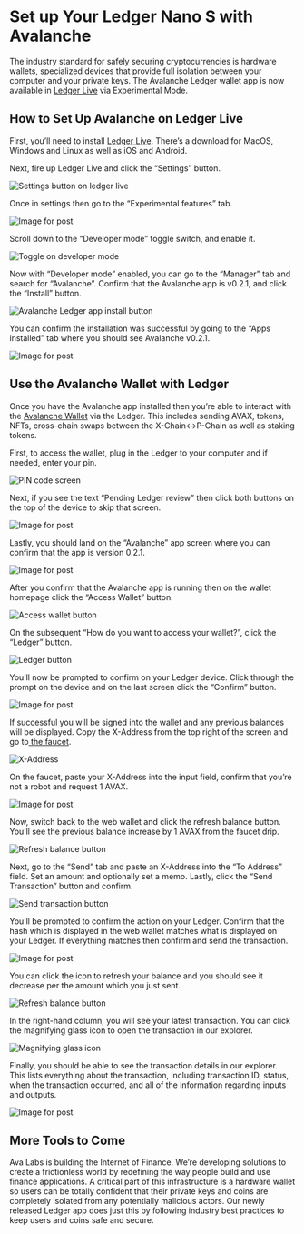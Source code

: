 # Set up Your Ledger Nano S with Avalanche

The industry standard for safely securing cryptocurrencies is hardware wallets, specialized devices that provide full isolation between your computer and your private keys. The Avalanche Ledger wallet app is now available in [Ledger Live](https://www.ledger.com/ledger-live) via Experimental Mode.

## How to Set Up Avalanche on Ledger Live <a id="1c80"></a>

First, you’ll need to install [Ledger Live](https://www.ledger.com/ledger-live). There’s a download for MacOS, Windows and Linux as well as iOS and Android.

Next, fire up Ledger Live and click the “Settings” button.

![Settings button on ledger live](https://miro.medium.com/max/3052/1*lMnVGJneUAqgRvZBIDv_rA.png)

Once in settings then go to the “Experimental features” tab.

![Image for post](https://miro.medium.com/max/4072/1*HrSweaL-kelTl47QRt38iA.png)

Scroll down to the “Developer mode” toggle switch, and enable it.

![Toggle on developer mode](https://miro.medium.com/max/2908/1*qdte7MSvSZdfqfCIUMNp2Q.png)

Now with “Developer mode” enabled, you can go to the “Manager” tab and search for “Avalanche”. Confirm that the Avalanche app is v0.2.1, and click the “Install” button.

![Avalanche Ledger app install button](https://miro.medium.com/max/4040/1*rGFrSBEfxRlIkc-k7hS2Vg.png)

You can confirm the installation was successful by going to the “Apps installed” tab where you should see Avalanche v0.2.1.

![Image for post](https://miro.medium.com/max/3020/1*qBSuxqY52-wxWfM-w1YR_w.png)

## Use the Avalanche Wallet with Ledger <a id="48a3"></a>

Once you have the Avalanche app installed then you’re able to interact with the [Avalanche Wallet](https://wallet.avax.network/) via the Ledger. This includes sending AVAX, tokens, NFTs, cross-chain swaps between the X-Chain&lt;-&gt;P-Chain as well as staking tokens.

First, to access the wallet, plug in the Ledger to your computer and if needed, enter your pin.

![PIN code screen](https://miro.medium.com/max/1852/1*A_1VgMMLeJCYzNst6tdq9A.jpeg)

Next, if you see the text “Pending Ledger review” then click both buttons on the top of the device to skip that screen.

![Image for post](https://miro.medium.com/max/1820/1*OxLbAWq5hzjC6P1SmiCqmg.jpeg)

Lastly, you should land on the “Avalanche” app screen where you can confirm that the app is version 0.2.1.

![Image for post](https://miro.medium.com/max/1802/1*Qevjy6nhw5UM0ufvxIL_qg.jpeg)

After you confirm that the Avalanche app is running then on the wallet homepage click the “Access Wallet” button.

![Access wallet button](https://miro.medium.com/max/2364/1*SC1uM5xFybz3lfPiKwOHUw.png)

On the subsequent “How do you want to access your wallet?”, click the “Ledger” button.

![Ledger button](https://miro.medium.com/max/3860/1*bO8wh3NG-h0x8fuHKVi04A.png)

You’ll now be prompted to confirm on your Ledger device. Click through the prompt on the device and on the last screen click the “Confirm” button.

![Image for post](https://miro.medium.com/max/3828/1*xpNt2ajcTdEivDr4xEedQQ.png)

If successful you will be signed into the wallet and any previous balances will be displayed. Copy the X-Address from the top right of the screen and go to[ the faucet](https://faucet.avax-test.network/).

![X-Address](https://miro.medium.com/max/3814/1*HQw19y5D7kJNJVu_JWXHvg.png)

On the faucet, paste your X-Address into the input field, confirm that you’re not a robot and request 1 AVAX.

![Image for post](https://miro.medium.com/max/2032/1*URY9r57pu_XE6JftXJiFpA.png)

Now, switch back to the web wallet and click the refresh balance button. You’ll see the previous balance increase by 1 AVAX from the faucet drip.

![Refresh balance button](https://miro.medium.com/max/1352/1*CoyJMXDgGpcbhHVUtqnskQ.png)

Next, go to the “Send” tab and paste an X-Address into the “To Address” field. Set an amount and optionally set a memo. Lastly, click the “Send Transaction” button and confirm.

![Send transaction button](https://miro.medium.com/max/3200/1*Y-zaXv9mvBA4S5qBRGbnrg.png)

You’ll be prompted to confirm the action on your Ledger. Confirm that the hash which is displayed in the web wallet matches what is displayed on your Ledger. If everything matches then confirm and send the transaction.

![Image for post](https://miro.medium.com/max/2932/1*XI8fzBRpDr0PXcuVQPHLvQ.png)

You can click the icon to refresh your balance and you should see it decrease per the amount which you just sent.

![Refresh balance button](https://miro.medium.com/max/1548/1*R2T-hlmW-WEoiIXM9aGYUA.png)

In the right-hand column, you will see your latest transaction. You can click the magnifying glass icon to open the transaction in our explorer.

![Magnifying glass icon](https://miro.medium.com/max/1316/1*tN_6qJin7bGYgVCrYHgmZw.png)

Finally, you should be able to see the transaction details in our explorer. This lists everything about the transaction, including transaction ID, status, when the transaction occurred, and all of the information regarding inputs and outputs.

![Image for post](https://miro.medium.com/max/4796/1*9dBG46enZzlTVdJfhDAJFQ.png)

## More Tools to Come <a id="135b"></a>

Ava Labs is building the Internet of Finance. We’re developing solutions to create a frictionless world by redefining the way people build and use finance applications. A critical part of this infrastructure is a hardware wallet so users can be totally confident that their private keys and coins are completely isolated from any potentially malicious actors. Our newly released Ledger app does just this by following industry best practices to keep users and coins safe and secure.


